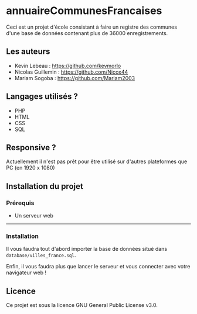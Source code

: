 # annuaireCommunesFrancaises

Ceci est un projet d'école consistant à faire un registre des communes d'une base de données contenant plus de 36000 enregistrements.

## Les auteurs

- Kevin Lebeau : <https://github.com/kevmorlo>
- Nicolas Guillemin : <https://github.com/Nicox44>
- Mariam Sogoba : <https://github.com/Mariam2003>

## Langages utilisés ?

- PHP
- HTML
- CSS
- SQL

## Responsive ?

Actuellement il n'est pas prêt pour être utilisé sur d'autres plateformes que PC (en 1920 x 1080)

## Installation du projet

### Prérequis

- Un serveur web

----------------------------

### Installation

Il vous faudra tout d'abord importer la base de données situé dans ```database/villes_france.sql```.

Enfin, il vous faudra plus que lancer le serveur et vous connecter avec votre navigateur web !

## Licence

Ce projet est sous la licence GNU General Public License v3.0.

